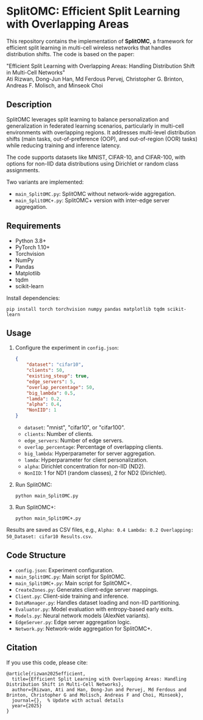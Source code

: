 # SplitOMC: Efficient Split Learning with Overlapping Areas

This repository contains the implementation of **SplitOMC**, a framework for efficient split learning in multi-cell wireless networks that handles distribution shifts. The code is based on the paper:

"Efficient Split Learning with Overlapping Areas: Handling Distribution Shift in Multi-Cell Networks"\
Ati Rizwan, Dong-Jun Han, Md Ferdous Pervej, Christopher G. Brinton, Andreas F. Molisch, and Minseok Choi

## Description

SplitOMC leverages split learning to balance personalization and generalization in federated learning scenarios, particularly in multi-cell environments with overlapping regions. It addresses multi-level distribution shifts (main tasks, out-of-preference (OOP), and out-of-region (OOR) tasks) while reducing training and inference latency.

The code supports datasets like MNIST, CIFAR-10, and CIFAR-100, with options for non-IID data distributions using Dirichlet or random class assignments.

Two variants are implemented:

- `main_SplitOMC.py`: SplitOMC without network-wide aggregation.
- `main_SplitOMC+.py`: SplitOMC+ version with inter-edge server aggregation.

## Requirements

- Python 3.8+
- PyTorch 1.10+
- Torchvision
- NumPy
- Pandas
- Matplotlib
- tqdm
- scikit-learn

Install dependencies:

```
pip install torch torchvision numpy pandas matplotlib tqdm scikit-learn
```

## Usage

1. Configure the experiment in `config.json`:

   ```json
   {
       "dataset": "cifar10", 
       "clients": 50, 
       "existing_steup": true,
       "edge_servers": 5, 
       "overlap_percentage": 50, 
       "big_lambda": 0.5, 
       "lamda": 0.2, 
       "alpha": 0.4,
       "NonIID": 1
   }
   ```

   - `dataset`: "mnist", "cifar10", or "cifar100".
   - `clients`: Number of clients.
   - `edge_servers`: Number of edge servers.
   - `overlap_percentage`: Percentage of overlapping clients.
   - `big_lambda`: Hyperparameter for server aggregation.
   - `lamda`: Hyperparameter for client personalization.
   - `alpha`: Dirichlet concentration for non-IID (ND2).
   - `NonIID`: 1 for ND1 (random classes), 2 for ND2 (Dirichlet).

2. Run SplitOMC:

   ```
   python main_SplitOMC.py
   ```

3. Run SplitOMC+:

   ```
   python main_SplitOMC+.py
   ```

Results are saved as CSV files, e.g., `Alpha: 0.4 Lambda: 0.2 Overlapping: 50_Dataset: cifar10 Results.csv`.

## Code Structure

- `config.json`: Experiment configuration.
- `main_SplitOMC.py`: Main script for SplitOMC.
- `main_SplitOMC+.py`: Main script for SplitOMC+.
- `CreateZones.py`: Generates client-edge server mappings.
- `Client.py`: Client-side training and inference.
- `DataManager.py`: Handles dataset loading and non-IID partitioning.
- `Evaluator.py`: Model evaluation with entropy-based early exits.
- `Models.py`: Neural network models (AlexNet variants).
- `EdgeServer.py`: Edge server aggregation logic.
- `Network.py`: Network-wide aggregation for SplitOMC+.

## Citation

If you use this code, please cite:

```
@article{rizwan2025efficient,
  title={Efficient Split Learning with Overlapping Areas: Handling Distribution Shift in Multi-Cell Networks},
  author={Rizwan, Ati and Han, Dong-Jun and Pervej, Md Ferdous and Brinton, Christopher G and Molisch, Andreas F and Choi, Minseok},
  journal={},  % Update with actual details
  year={2025}
}
```
